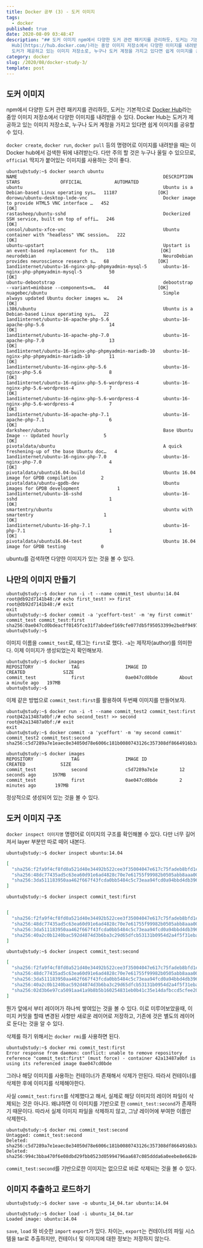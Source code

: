 ```yaml
---
title: Docker 공부 (3) - 도커 이미지
tags:
  - docker
published: true
date: 2020-08-09 03:48:47
description: "## 도커 이미지 npm에서 다양한 도커 관련 패키지를 관리하듯, 도커는 기본적으로 [Docker
  Hub](https://hub.docker.com/)라는 중앙 이미지 저장소에서 다양한 이미지를 내려받을 수 있다. Docker Hub는
  도커가 제공하고 있는 이미지 저장소로, 누구나 도커 계정을 가지고 있다면 쉽게 이미지를 공유할 수 있다.  `docker..."
category: docker
slug: /2020/08/docker-study-3/
template: post
---
```

## 도커 이미지

npm에서 다양한 도커 관련 패키지를 관리하듯, 도커는 기본적으로 [Docker Hub](https://hub.docker.com/)라는 중앙 이미지 저장소에서 다양한 이미지를 내려받을 수 있다. Docker Hub는 도커가 제공하고 있는 이미지 저장소로, 누구나 도커 계정을 가지고 있다면 쉽게 이미지를 공유할 수 있다.

`docker create`, `docker run`, `docker pull` 등의 명령어로 이미지를 내려받을 때는 이 Docker hub에서 검색한 뒤에 내려받는다. 다만 주의 할 것은 누구나 올릴 수 있으므로, `official` 딱지가 붙어있는 이미지를 사용하는 것이 좋다.

```shell
ubuntu@study:~$ docker search ubuntu
NAME                                                      DESCRIPTION                                     STARS               OFFICIAL            AUTOMATED
ubuntu                                                    Ubuntu is a Debian-based Linux operating sys…   11187               [OK]
dorowu/ubuntu-desktop-lxde-vnc                            Docker image to provide HTML5 VNC interface …   452                                     [OK]
rastasheep/ubuntu-sshd                                    Dockerized SSH service, built on top of offi…   246                                     [OK]
consol/ubuntu-xfce-vnc                                    Ubuntu container with "headless" VNC session…   222                                     [OK]
ubuntu-upstart                                            Upstart is an event-based replacement for th…   110                 [OK]
neurodebian                                               NeuroDebian provides neuroscience research s…   68                  [OK]
1and1internet/ubuntu-16-nginx-php-phpmyadmin-mysql-5      ubuntu-16-nginx-php-phpmyadmin-mysql-5          50                                      [OK]
ubuntu-debootstrap                                        debootstrap --variant=minbase --components=m…   44                  [OK]
nuagebec/ubuntu                                           Simple always updated Ubuntu docker images w…   24                                      [OK]
i386/ubuntu                                               Ubuntu is a Debian-based Linux operating sys…   22
1and1internet/ubuntu-16-apache-php-5.6                    ubuntu-16-apache-php-5.6                        14                                      [OK]
1and1internet/ubuntu-16-apache-php-7.0                    ubuntu-16-apache-php-7.0                        13                                      [OK]
1and1internet/ubuntu-16-nginx-php-phpmyadmin-mariadb-10   ubuntu-16-nginx-php-phpmyadmin-mariadb-10       11                                      [OK]
1and1internet/ubuntu-16-nginx-php-5.6                     ubuntu-16-nginx-php-5.6                         8                                       [OK]
1and1internet/ubuntu-16-nginx-php-5.6-wordpress-4         ubuntu-16-nginx-php-5.6-wordpress-4             7                                       [OK]
1and1internet/ubuntu-16-nginx-php-5.6-wordpress-4         ubuntu-16-nginx-php-5.6-wordpress-4             7                                       [OK]
1and1internet/ubuntu-16-apache-php-7.1                    ubuntu-16-apache-php-7.1                        6                                       [OK]
darksheer/ubuntu                                          Base Ubuntu Image -- Updated hourly             5                                       [OK]
pivotaldata/ubuntu                                        A quick freshening-up of the base Ubuntu doc…   4
1and1internet/ubuntu-16-nginx-php-7.0                     ubuntu-16-nginx-php-7.0                         4                                       [OK]
pivotaldata/ubuntu16.04-build                             Ubuntu 16.04 image for GPDB compilation         2
pivotaldata/ubuntu-gpdb-dev                               Ubuntu images for GPDB development              1
1and1internet/ubuntu-16-sshd                              ubuntu-16-sshd                                  1                                       [OK]
smartentry/ubuntu                                         ubuntu with smartentry                          1                                       [OK]
1and1internet/ubuntu-16-php-7.1                           ubuntu-16-php-7.1                               1                                       [OK]
pivotaldata/ubuntu16.04-test                              Ubuntu 16.04 image for GPDB testing             0
```

ubuntu를 검색하면 다양한 이미지가 있는 것을 볼 수 있다.

## 나만의 이미지 만들기

```shell
ubuntu@study:~$ docker run -i -t --name commit_test ubuntu:14.04
root@db92d7141b48:/# echo first_test! >> first
root@db92d7141b48:/# exit
exit
ubuntu@study:~$ docker commit -a 'yceffort-test' -m 'my first commit' commit_test commit_test:first
sha256:0ae047cd0bdeacff0145fce31f7abdeef169cfe077db5f95053399e2be8f9497
ubuntu@study:~$
```

이미지 이름을 `commit_test`로, 태그는 `first`로 했다. `-a`는 제작자(author)를 의미한다. 이제 이미지가 생성되었는지 확인해보자.

```shell
ubuntu@study:~$ docker images
REPOSITORY              TAG                 IMAGE ID            CREATED              SIZE  
commit_test             first               0ae047cd0bde        About a minute ago   197MB 
ubuntu@study:~$
```

이제 같은 방법으로 `commit_test:first`를 활용하여 두번째 이미지를 만들어보자.

```shell
ubuntu@study:~$ docker run -i -t --name commit_test2 commit_test:first
root@42a13487a0bf:/# echo second_test! >> second
root@42a13487a0bf:/# exit
exit
ubuntu@study:~$ docker commit -a 'yceffort' -m 'my second commit' commit_test2 commit_test:second
sha256:c5d7289a7e1eaec8e34050d78e6006c181b0080743126c357308df8664916b3a
```

```shell
ubuntu@study:~$ docker images
REPOSITORY              TAG                 IMAGE ID            CREATED             SIZE  
commit_test             second              c5d7289a7e1e        12 seconds ago      197MB 
commit_test             first               0ae047cd0bde        2 minutes ago       197MB 
```

정상적으로 생성되어 있는 것을 볼 수 있다.

## 도커 이미지 구조

`docker inspect 이미지명` 명령어로 이미지의 구조를 확인해볼 수 있다. 다만 너무 길어져서 layer 부분만 따로 떼어 내본다.

```shell
ubuntu@study:~$ docker inspect ubuntu:14.04
```

```json
[
  "sha256:f2fa9f4cf8fd0a521d40e34492b522cee3f35004047e617c75fadeb8bfd1e6b7",
  "sha256:48dc77435ad5c63ea60d91e6ad4828c70e7e61755f99982b0505abb8aaa00872",
  "sha256:3da511183950aa462f667f43fcda0bb5484c5c73eaa94fcd0a94bbd4db396e1c"
]
```

```shell
ubuntu@study:~$ docker inspect commit_test:first
```

```json

[
  "sha256:f2fa9f4cf8fd0a521d40e34492b522cee3f35004047e617c75fadeb8bfd1e6b7",
  "sha256:48dc77435ad5c63ea60d91e6ad4828c70e7e61755f99982b0505abb8aaa00872",
  "sha256:3da511183950aa462f667f43fcda0bb5484c5c73eaa94fcd0a94bbd4db396e1c",
  "sha256:40a2c0b1240bac592d4874d3b6ba3c29d65dfcb53131b0954d2a4f5f31eba285"
]
```

```shell
ubuntu@study:~$ docker inspect commit_test:second
```

```json
[
  "sha256:f2fa9f4cf8fd0a521d40e34492b522cee3f35004047e617c75fadeb8bfd1e6b7",
  "sha256:48dc77435ad5c63ea60d91e6ad4828c70e7e61755f99982b0505abb8aaa00872",
  "sha256:3da511183950aa462f667f43fcda0bb5484c5c73eaa94fcd0a94bbd4db396e1c",
  "sha256:40a2c0b1240bac592d4874d3b6ba3c29d65dfcb53131b0954d2a4f5f31eba285",
  "sha256:02d3b6e97ca5091aa41a9b8b5b160254831eb0b41c35e14dafbccd5cfee20b0f"
]
```

뭔가 앞에서 부터 레이어가 하나씩 쌓여있는 것을 볼 수 있다. 이로 미루어보았을때, 이미지 커밋을 할때 변경된 사항만 새로운 레이어로 저장하고, 기존에 것은 별도의 레이어로 둔다는 것을 알 수 있다. 

삭제를 하기 위해서는 `docker rmi`를 사용하면 된다.

```shell
ubuntu@study:~$ docker rmi commit_test:first
Error response from daemon: conflict: unable to remove repository reference "commit_test:first" (must force) - container 42a13487a0bf is using its referenced image 0ae047cd0bde
```

그러나 해당 이미지를 사용하는 컨테이너가 존재해서 삭제가 안된다. 따라서 컨테이너를 삭제한 후에 이미지를 삭제해야한다.

사실 `commit_test:first`를 삭제했다고 해서, 실제로 해당 이미지의 레이어 파일이 삭제되는 것은 아니다. 왜냐하면 이 이미지를 기반으로 한 `commit_test:second`가 존재하기 때문이다. 따라서 실제 이미지 파일을 삭제하지 않고, 그냥 레이어에 부여한 이름만 삭제한다.

```shell
ubuntu@study:~$ docker rmi commit_test:second
Untagged: commit_test:second
Deleted: sha256:c5d7289a7e1eaec8e34050d78e6006c181b0080743126c357308df8664916b3a
Deleted: sha256:994c3bba470f6e08dbd29fbb0523d05994796aa687c085ddda6a0eebe8e66284
```

`commit_test:second`를 기반으로한 이미지는 없으므로 바로 삭제되는 것을 볼 수 있다.

## 이미지 추출하고 로드하기

```shell
ubuntu@study:~$ docker save -o ubuntu_14_04.tar ubuntu:14.04
```

```shell
ubuntu@study:~$ docker load -i ubuntu_14_04.tar 
Loaded image: ubuntu:14.04
```

`save`, `load` 와 비슷한 `import` `export`가 있다. 차이는, `export`는 컨테이너의 파일 시스템을 tar로 추출하지만, 컨테이너 및 이미지에 대한 정보는 저장하지 않는다.

